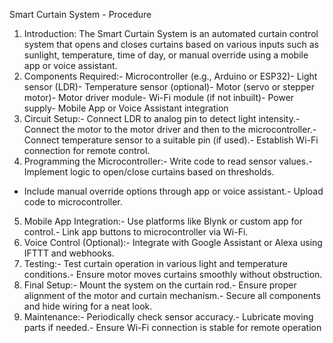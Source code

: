 Smart Curtain System - Procedure
 1. Introduction:
 The Smart Curtain System is an automated curtain control system that opens and closes curtains
 based on various inputs such as sunlight, temperature, time of day, or manual override using a
 mobile app or voice assistant.
 2. Components Required:- Microcontroller (e.g., Arduino or ESP32)- Light sensor (LDR)- Temperature sensor (optional)- Motor (servo or stepper motor)- Motor driver module- Wi-Fi module (if not inbuilt)- Power supply- Mobile App or Voice Assistant integration
 3. Circuit Setup:- Connect LDR to analog pin to detect light intensity.- Connect the motor to the motor driver and then to the microcontroller.- Connect temperature sensor to a suitable pin (if used).- Establish Wi-Fi connection for remote control.
 4. Programming the Microcontroller:- Write code to read sensor values.- Implement logic to open/close curtains based on thresholds.
- Include manual override options through app or voice assistant.- Upload code to microcontroller.
 5. Mobile App Integration:- Use platforms like Blynk or custom app for control.- Link app buttons to microcontroller via Wi-Fi.
 6. Voice Control (Optional):- Integrate with Google Assistant or Alexa using IFTTT and webhooks.
 7. Testing:- Test curtain operation in various light and temperature conditions.- Ensure motor moves curtains smoothly without obstruction.
 8. Final Setup:- Mount the system on the curtain rod.- Ensure proper alignment of the motor and curtain mechanism.- Secure all components and hide wiring for a neat look.
 9. Maintenance:- Periodically check sensor accuracy.- Lubricate moving parts if needed.- Ensure Wi-Fi connection is stable for remote operation
